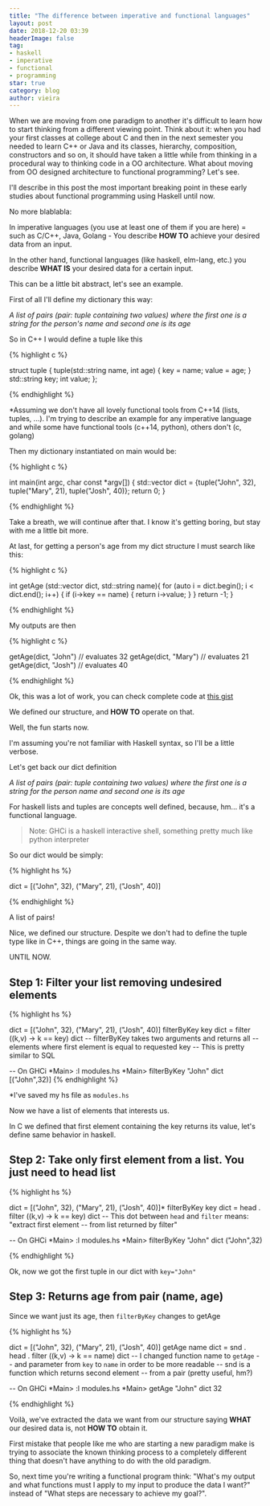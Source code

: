 ```yaml
---
title: "The difference between imperative and functional languages"
layout: post
date: 2018-12-20 03:39
headerImage: false
tag:
- haskell
- imperative
- functional
- programming
star: true
category: blog
author: vieira
---
```


When we are moving from one paradigm to another it's difficult to learn how to start thinking from a different viewing point. Think about it: when you had your first classes at college about C and then in the next semester you needed to learn C++ or Java and its classes, hierarchy, composition, constructors and so on, it should have taken a little while from thinking in a procedural way to thinking code in a OO architecture. What about moving from OO designed architecture to functional programming? Let's see.

I'll describe in this post the most important breaking point in these early studies about functional programming using Haskell until now.

No more blablabla:

In imperative languages (you use at least one of them if you are here) = such as C/C++, Java, Golang - You describe **HOW TO** achieve your desired data from an input.

In the other hand, functional languages (like haskell, elm-lang, etc.) you describe **WHAT IS** your desired data for a certain input.

This can be a little bit abstract, let's see an example.

First of all I'll define my dictionary this way:

*A list of pairs (pair: tuple containing two values) where the first one is a string for the person's name and second one is its age*

So in C++ I would define a tuple like this

{% highlight c %}

struct tuple {
    tuple(std::string name, int age) {
        key = name;
        value = age;
    }
    std::string key;
    int value;
};

{% endhighlight %}


*Assuming we don't have all lovely functional tools from C++14 (lists, tuples, ...). I'm trying to describe an example for any imperative language and while some have functional tools (c++14, python), others don't (c, golang)

Then my dictionary instantiated on main would be:

{% highlight c %}

int main(int argc, char const *argv[])
{
    std::vector<tuple> dict = {tuple("John", 32), tuple("Mary", 21), tuple("Josh", 40)};
    return 0;
}

{% endhighlight %}


Take a breath, we will continue after that. I know it's getting boring, but stay with me a little bit more.

At last, for getting a person's age from my dict structure I must search like this:

{% highlight c %}

int getAge (std::vector<tuple> dict, std::string name){
    for (auto i = dict.begin(); i < dict.end(); i++) {
        if (i->key == name) {
            return i->value;
        }
    }
    return -1;
}

{% endhighlight %}


My outputs are then

{% highlight c %}

getAge(dict, "John") // evaluates 32
getAge(dict, "Mary") // evaluates 21
getAge(dict, "Josh") // evaluates 40

{% endhighlight %}


Ok, this was a lot of work, you can check complete code at [this gist](https://gist.github.com/vieiramanoel/3de09d6aaa6964fe28c161d18749dda0)

We defined our structure, and **HOW TO** operate on that.

Well, the fun starts now.

I'm assuming you're not familiar with Haskell syntax, so I'll be a little verbose.

Let's get back our dict definition

*A list of pairs (pair: tuple containing two values) where the first one is a string for the person name and second one is its age*

For haskell lists and tuples are concepts well defined, because, hm... it's a functional language.

> Note: GHCi is a haskell interactive shell, something pretty much like python interpreter

So our dict would be simply:

{% highlight hs %}

dict = [("John", 32), ("Mary", 21), ("Josh", 40)]

{% endhighlight %}

A list of pairs!

Nice, we defined our structure. Despite we don't had to define the tuple type like in C++, things are going in the same way.

UNTIL NOW.

## Step 1: Filter your list removing undesired elements

{% highlight hs %}

dict = [("John", 32), ("Mary", 21), ("Josh", 40)]
filterByKey key dict = filter (\(k,v) -> k == key) dict
-- filterByKey takes two arguments and returns all
-- elements where first element is equal to requested key
-- This is pretty similar to SQL

-- On GHCi
*Main> :l modules.hs
*Main> filterByKey "John" dict
[("John",32)]
{% endhighlight %}

*I've saved my hs file as `modules.hs`

Now we have a list of elements that interests us.

In C we defined that first element containing the key returns its value, let's define same behavior in haskell.

## Step 2: Take only first element from a list. You just need to **head list**

{% highlight hs %}

dict = [("John", 32), ("Mary", 21), ("Josh", 40)]*
filterByKey key dict = head . filter (\(k,v) -> k == key) dict
-- This dot between `head` and `filter` means: "extract first element
-- from list returned by filter"

-- On GHCi
*Main> :l modules.hs
*Main> filterByKey "John" dict
("John",32)

{% endhighlight %}

Ok, now we got the first tuple in our dict with `key="John"`

## Step 3: Returns age from pair (name, age)

Since we want just its age, then `filterByKey` changes to getAge

{% highlight hs %}

dict = [("John", 32), ("Mary", 21), ("Josh", 40)]
getAge name dict = snd . head . filter (\(k,v) -> k == name) dict
-- I changed function name to `getAge`
-- and parameter from `key` to `name` in order to be more readable
-- snd is a function which returns second element
-- from a pair (pretty useful, hm?)

-- On GHCi
*Main> :l modules.hs
*Main> getAge "John" dict
32

{% endhighlight %}

Voilà, we've extracted the data we want from our structure saying **WHAT** our desired data is, not **HOW TO** obtain it.

First mistake that people like me who are starting a new paradigm make is trying to associate the known thinking process to a completely different thing that doesn't have anything to do with the old paradigm.

So, next time you're writing a functional program think: "What's my output and what functions must I apply to my input to produce the data I want?" instead of "What steps are necessary to achieve my goal?".
